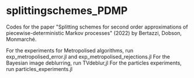 # splittingschemes_PDMP
Codes for the paper "Splitting schemes for second order approximations of piecewise-deterministic Markov processes" (2022) by Bertazzi, Dobson, Monmarché.

For the experiments for Metropolised algorithms, run exp_metropolised_error.jl and exp_metropolised_rejections.jl
For the Bayesian image deblurring, run TVdeblur,jl
For the particles experiments, run particles_experiments.jl
